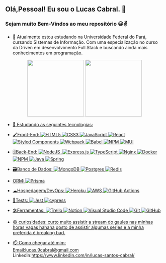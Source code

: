 ## Olá,Pessoal! Eu sou o Lucas Cabral. 👋
### Sejam muito Bem-Vindos ao meu repositório 😀✌

<!--
**lucasscabral/lucasscabral** is a ✨ _special_ ✨ repository because its `README.md` (this file) appears on your GitHub profile.

Here are some ideas to get you started:

- 🔭 I’m currently working on ...
- 🌱 I’m currently learning ...
- 👯 I’m looking to collaborate on ...
- 🤔 I’m looking for help with ...
- 💬 Ask me about ...
- 😄 Pronouns: ...
- ⚡ Fun fact: ...
-->
- 🔭 Atualmente estou estudando na Universidade Federal do Pará, cursando Sistemas de Informação. Com uma especialização no curso da Driven em desenvolvimento Full Stack e buscando ainda mais conhecimentos em programação.
<div align="center">
  <a href="https://github.com/lucasscabral">
  <img height="180em" src="https://github-readme-stats.vercel.app/api?username=lucasscabral&show_icons=true&theme=tokyonight&include_all_commits=true&count_private=true"/>
  <img height="180em" src="https://github-readme-stats.vercel.app/api/top-langs/?username=lucasscabral&layout=compact&langs_count=7&theme=tokyonight"/>
</div>
  
- 🌱 Estudando as seguintes tecnologias:
- 🖌Front-End:
 ![HTML5](https://img.shields.io/badge/html5-%23E34F26.svg?style=for-the-badge&logo=html5&logoColor=white)
 ![CSS3](https://img.shields.io/badge/css3-%231572B6.svg?style=for-the-badge&logo=css3&logoColor=white) 
 ![JavaScript](https://img.shields.io/badge/javascript-%23323330.svg?style=for-the-badge&logo=javascript&logoColor=%23F7DF1E)
 ![React](https://img.shields.io/badge/react-%2320232a.svg?style=for-the-badge&logo=react&logoColor=%2361DAFB)
 ![Styled Components](https://img.shields.io/badge/styled--components-DB7093?style=for-the-badge&logo=styled-components&logoColor=white)
 ![Webpack](https://img.shields.io/badge/webpack-%238DD6F9.svg?style=for-the-badge&logo=webpack&logoColor=black)
 ![Babel](https://img.shields.io/badge/Babel-F9DC3e?style=for-the-badge&logo=babel&logoColor=black)
 ![NPM](https://img.shields.io/badge/NPM-%23000000.svg?style=for-the-badge&logo=npm&logoColor=white) 
 ![MUI](https://img.shields.io/badge/MUI-%230081CB.svg?style=for-the-badge&logo=mui&logoColor=white)
- 🗄Back-End:
 ![NodeJS](https://img.shields.io/badge/node.js-6DA55F?style=for-the-badge&logo=node.js&logoColor=white)
.![Express.js](https://img.shields.io/badge/express.js-%23404d59.svg?style=for-the-badge&logo=express&logoColor=%2361DAFB)
 ![TypeScript](https://img.shields.io/badge/typescript-%23007ACC.svg?style=for-the-badge&logo=typescript&logoColor=white)
 ![Nginx](https://img.shields.io/badge/nginx-%23009639.svg?style=for-the-badge&logo=nginx&logoColor=white)
 ![Docker](https://img.shields.io/badge/docker-%230db7ed.svg?style=for-the-badge&logo=docker&logoColor=white)
 ![NPM](https://img.shields.io/badge/NPM-%23000000.svg?style=for-the-badge&logo=npm&logoColor=white)
 ![Java](https://img.shields.io/badge/java-%23ED8B00.svg?style=for-the-badge&logo=java&logoColor=white)
 ![Spring](https://img.shields.io/badge/spring-%236DB33F.svg?style=for-the-badge&logo=spring&logoColor=white)
- 🗃Banco de Dados:
 ![MongoDB](https://img.shields.io/badge/MongoDB-%234ea94b.svg?style=for-the-badge&logo=mongodb&logoColor=white)
 ![Postgres](https://img.shields.io/badge/postgres-%23316192.svg?style=for-the-badge&logo=postgresql&logoColor=white) 
 ![Redis](https://img.shields.io/badge/redis-%23DD0031.svg?style=for-the-badge&logo=redis&logoColor=white) 
- ORM:
 ![Prisma](https://img.shields.io/badge/Prisma-3982CE?style=for-the-badge&logo=Prisma&logoColor=white)
  
- ☁Hospedagem/DevOps:
 ![Heroku](https://img.shields.io/badge/heroku-%23430098.svg?style=for-the-badge&logo=heroku&logoColor=white) 
 ![AWS](https://img.shields.io/badge/AWS-%23FF9900.svg?style=for-the-badge&logo=amazon-aws&logoColor=white) 
 ![GitHub Actions](https://img.shields.io/badge/github%20actions-%232671E5.svg?style=for-the-badge&logo=githubactions&logoColor=white)

- 🧪Tests:
 ![Jest](https://img.shields.io/badge/-jest-%23C21325?style=for-the-badge&logo=jest&logoColor=white)
 ![cypress](https://img.shields.io/badge/-cypress-%23E5E5E5?style=for-the-badge&logo=cypress&logoColor=058a5e)

- 🛠Ferramentas:
 ![Trello](https://img.shields.io/badge/Trello-%23026AA7.svg?style=for-the-badge&logo=Trello&logoColor=white)
 ![Notion](https://img.shields.io/badge/Notion-%23000000.svg?style=for-the-badge&logo=notion&logoColor=white) 
 ![Visual Studio Code](https://img.shields.io/badge/Visual%20Studio%20Code-0078d7.svg?style=for-the-badge&logo=visual-studio-code&logoColor=white)
 ![Git](https://img.shields.io/badge/git-%23F05033.svg?style=for-the-badge&logo=git&logoColor=white) 
 ![GitHub](https://img.shields.io/badge/github-%23121011.svg?style=for-the-badge&logo=github&logoColor=white) 
  
- 😄 curiosidades: curto muito assistir a stream do gaules nas minhas horas vagas hahaha gosto de assistir algumas series e a minha preferida é breaking bad. 

- 📫 Como chegar até mim:</br>
Email:lucas.9cabral@gmail.com</br>
Linkedin:https://www.linkedin.com/in/lucas-santos-cabral/

<!-- ![Snake animation](https://github.com/rafaballerini/lucasscabral/blob/output/github-contribution-grid-snake.svg) -->
